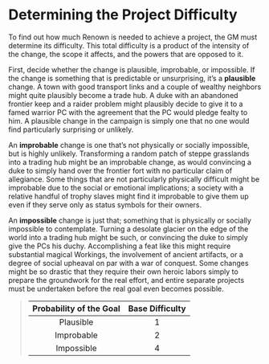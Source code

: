 # Determining the Project Difficulty

To find out how much Renown is needed to achieve a project, the
GM must determine its difficulty. This total difficulty is a product of
the intensity of the change, the scope it affects, and the powers that
are opposed to it.

First, decide whether the change is plausible, improbable, or impossible. If the change is something that is predictable or unsurprising,
it’s a **plausible** change. A town with good transport links and a couple
of wealthy neighbors might quite plausibly become a trade hub. A
duke with an abandoned frontier keep and a raider problem might
plausibly decide to give it to a famed warrior PC with the agreement
that the PC would pledge fealty to him. A plausible change in the
campaign is simply one that no one would find particularly surprising
or unlikely.

An **improbable** change is one that’s not physically or socially
impossible, but is highly unlikely. Transforming a random patch of
steppe grasslands into a trading hub might be an improbable change,
as would convincing a duke to simply hand over the frontier fort with
no particular claim of allegiance. Some things that are not particularly
physically difficult might be improbable due to the social or emotional
implications; a society with a relative handful of trophy slaves might
find it improbable to give them up even if they serve only as status
symbols for their owners.

An **impossible** change is just that; something that is physically or
socially impossible to contemplate. Turning a desolate glacier on the
edge of the world into a trading hub might be such, or convincing
the duke to simply give the PCs his duchy. Accomplishing a feat like
this might require substantial magical Workings, the involvement of
ancient artifacts, or a degree of social upheaval on par with a war
of conquest. Some changes might be so drastic that they require
their own heroic labors simply to prepare the groundwork for the
real effort, and entire separate projects must be undertaken before
the real goal even becomes possible.

<blockquote class="table">

| Probability of the Goal | Base Difficulty |
| :---------------------: | :-------------: |
|        Plausible        |        1        |
|       Improbable        |        2        |
|       Impossible        |        4        |

</blockquote>
